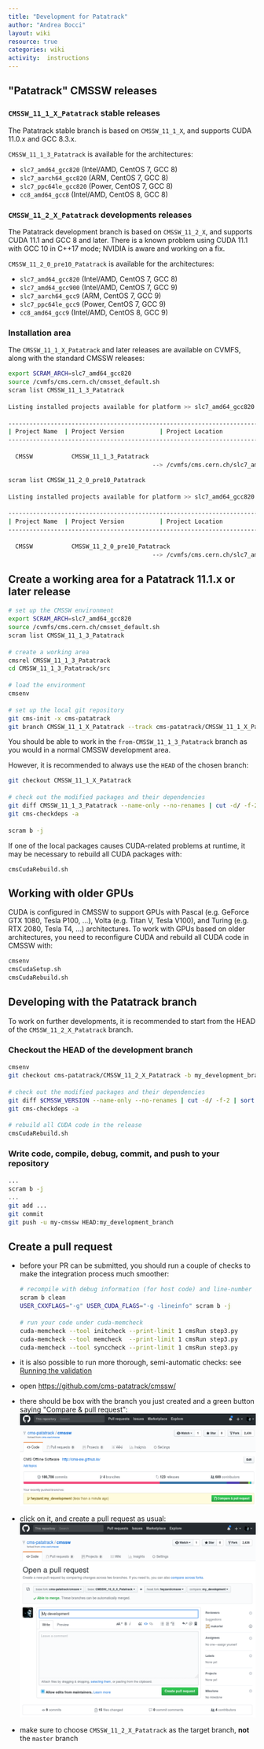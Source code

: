 ```yaml
---
title: "Development for Patatrack"
author: "Andrea Bocci"
layout: wiki
resource: true
categories: wiki
activity:  instructions
---
```


## "Patatrack" CMSSW releases

### `CMSSW_11_1_X_Patatrack` stable releases

The Patatrack stable branch is based on `CMSSW_11_1_X`, and
supports CUDA 11.0.x and GCC 8.3.x.

`CMSSW_11_1_3_Patatrack` is available for the architectures:

  - `slc7_amd64_gcc820` (Intel/AMD, CentOS 7, GCC 8)
  - `slc7_aarch64_gcc820` (ARM, CentOS 7, GCC 8)
  - `slc7_ppc64le_gcc820` (Power,  CentOS 7, GCC 8)
  - `cc8_amd64_gcc8` (Intel/AMD, CentOS 8, GCC 8)


### `CMSSW_11_2_X_Patatrack` developments releases

The Patatrack development branch is based on `CMSSW_11_2_X`, and
supports CUDA 11.1 and GCC 8 and later.
There is a known problem using CUDA 11.1 with GCC 10 in C++17 mode;
NVIDIA is aware and working on a fix.

`CMSSW_11_2_0_pre10_Patatrack` is available for the architectures:

  - `slc7_amd64_gcc820` (Intel/AMD, CentOS 7, GCC 8)
  - `slc7_amd64_gcc900` (Intel/AMD, CentOS 7, GCC 9)
  - `slc7_aarch64_gcc9` (ARM, CentOS 7, GCC 9)
  - `slc7_ppc64le_gcc9` (Power,  CentOS 7, GCC 9)
  - `cc8_amd64_gcc9` (Intel/AMD, CentOS 8, GCC 9)


### Installation area

The `CMSSW_11_1_X_Patatrack` and later releases are available on CVMFS, along
with the standard CMSSW releases:
```bash
export SCRAM_ARCH=slc7_amd64_gcc820
source /cvmfs/cms.cern.ch/cmsset_default.sh
scram list CMSSW_11_1_3_Patatrack

Listing installed projects available for platform >> slc7_amd64_gcc820 <<

--------------------------------------------------------------------------------
| Project Name  | Project Version          | Project Location                  |
--------------------------------------------------------------------------------

  CMSSW           CMSSW_11_1_3_Patatrack
                                         --> /cvmfs/cms.cern.ch/slc7_amd64_gcc820/cms/cmssw/CMSSW_11_1_3_Patatrack
```
```bash
scram list CMSSW_11_2_0_pre10_Patatrack

Listing installed projects available for platform >> slc7_amd64_gcc820 <<

--------------------------------------------------------------------------------
| Project Name  | Project Version          | Project Location                  |
--------------------------------------------------------------------------------

  CMSSW           CMSSW_11_2_0_pre10_Patatrack
                                         --> /cvmfs/cms.cern.ch/slc7_amd64_gcc820/cms/cmssw/CMSSW_11_2_0_pre10_Patatrack
```

## Create a working area for a Patatrack 11.1.x or later release

```bash
# set up the CMSSW environment
export SCRAM_ARCH=slc7_amd64_gcc820
source /cvmfs/cms.cern.ch/cmsset_default.sh
scram list CMSSW_11_1_3_Patatrack

# create a working area
cmsrel CMSSW_11_1_3_Patatrack
cd CMSSW_11_1_3_Patatrack/src

# load the environment
cmsenv

# set up the local git repository
git cms-init -x cms-patatrack
git branch CMSSW_11_1_X_Patatrack --track cms-patatrack/CMSSW_11_1_X_Patatrack
```

You should be able to work in the `from-CMSSW_11_1_3_Patatrack` branch as you
would in a normal CMSSW development area.

However, it is recommended to always use the `HEAD` of the chosen branch:
```bash
git checkout CMSSW_11_1_X_Patatrack

# check out the modified packages and their dependencies
git diff CMSSW_11_1_3_Patatrack --name-only --no-renames | cut -d/ -f-2 | uniq | xargs -r git cms-addpkg
git cms-checkdeps -a

scram b -j
```

If one of the local packages causes CUDA-related problems at runtime, it may be
necessary to rebuild all CUDA packages with:
```
cmsCudaRebuild.sh
```

## Working with older GPUs
CUDA is configured in CMSSW to support GPUs with Pascal (e.g. GeForce GTX 1080,
Tesla P100, ...), Volta (e.g. Titan V, Tesla V100), and Turing (e.g. RTX 2080,
Tesla T4, ...) architectures.
To work with GPUs based on older architectures, you need to reconfigure CUDA and
rebuild all CUDA code in CMSSW with:
```bash
cmsenv
cmsCudaSetup.sh
cmsCudaRebuild.sh
```


## Developing with the Patatrack branch
To work on further developments, it is recommended to start from the HEAD of the
`CMSSW_11_2_X_Patatrack` branch.

### Checkout the HEAD of the development branch

```bash
cmsenv
git checkout cms-patatrack/CMSSW_11_2_X_Patatrack -b my_development_branch

# check out the modified packages and their dependencies
git diff $CMSSW_VERSION --name-only --no-renames | cut -d/ -f-2 | sort -u | xargs -r git cms-addpkg
git cms-checkdeps -a

# rebuild all CUDA code in the release
cmsCudaRebuild.sh
```


### Write code, compile, debug, commit, and push to your repository
```bash
...
scram b -j
...
git add ...
git commit
git push -u my-cmssw HEAD:my_development_branch
```


## Create a pull request

  - before your PR can be submitted, you should run a couple of checks to make
    the integration process much smoother:
    ```bash
    # recompile with debug information (for host code) and line-number information (for device code)
    scram b clean
    USER_CXXFLAGS="-g" USER_CUDA_FLAGS="-g -lineinfo" scram b -j

    # run your code under cuda-memcheck
    cuda-memcheck --tool initcheck --print-limit 1 cmsRun step3.py
    cuda-memcheck --tool memcheck  --print-limit 1 cmsRun step3.py
    cuda-memcheck --tool synccheck --print-limit 1 cmsRun step3.py
    ```

  - it is also possible to run more thorough, semi-automatic checks: see [Running the validation](PatatrackValidation.md)

  - open https://github.com/cms-patatrack/cmssw/

  - there should be box with the branch you just created and a green button
    saying "Compare & pull request":
    ![Compare & pull request](screenshot1.png "Compare & pull request")

  - click on it, and create a pull request as usual:
    ![Create a pull request](screenshot2.png "Create a request")

  - make sure to choose `CMSSW_11_2_X_Patatrack` as the target branch, **not**
    the `master` branch

